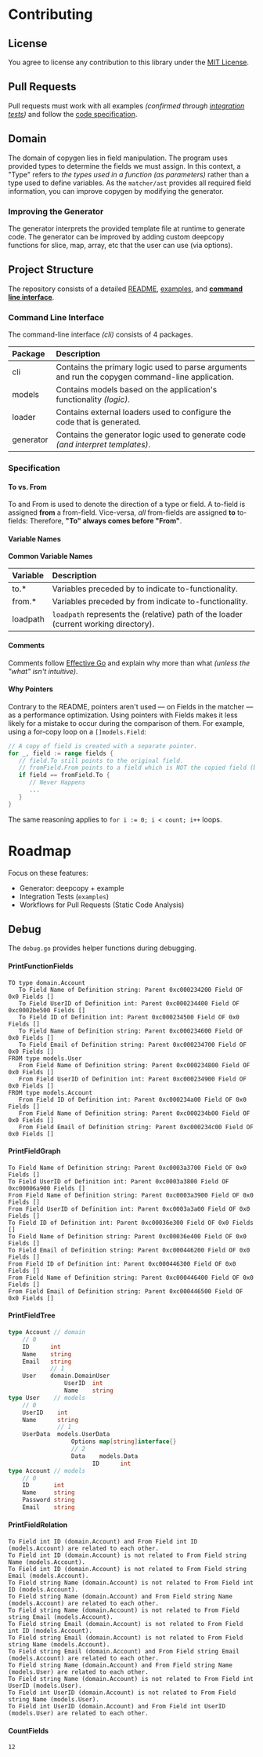 # Contributing

## License

You agree to license any contribution to this library under the [MIT License](https://github.com/switchupcb/copygen/blob/main/LICENSE).

## Pull Requests

Pull requests must work with all examples _(confirmed through [integration tests]())_ and follow the [code specification](#guideline).

## Domain

 The domain of copygen lies in field manipulation. The program uses provided types to determine the fields we must assign. In this context, a "Type" refers to _the types used in a function (as parameters)_ rather than a type used to define variables. As the `matcher/ast` provides all required field information, you can improve copygen by modifying the generator.

 ### Improving the Generator

The generator interprets the provided template file at runtime to generate code. The generator can be improved by adding custom deepcopy functions for slice, map, array, etc that the user can use (via options).

## Project Structure

The repository consists of a detailed [README](https://github.com/switchupcb/copygen#copygen), [examples](https://github.com/switchupcb/copygen/tree/main/example), and [**command line interface**](https://github.com/switchupcb/copygen).

### Command Line Interface

The command-line interface _(cli)_ consists of 4 packages. 

| Package   | Description                                                                                      |
| :-------- | :----------------------------------------------------------------------------------------------- |
| cli       | Contains the primary logic used to parse arguments and run the copygen command-line application. |
| models    | Contains models based on the application's functionality _(logic)_.                              |
| loader    | Contains external loaders used to configure the code that is generated.                          |
| generator | Contains the generator logic used to generate code _(and interpret templates)_.                  |

### Specification

#### To vs. From

To and From is used to denote the direction of a type or field. A to-field is assigned **from** a from-field. Vice-versa, _all_ from-fields are assigned **to** to-fields: Therefore, **"To" always comes before "From"**.

#### Variable Names

**Common Variable Names**

| Variable | Description                                                                          |
| :------- | :----------------------------------------------------------------------------------- |
| to.*     | Variables preceded by to indicate to-functionality.                                  |
| from.*   | Variables preceded by from indicate to-functionality.                                |
| loadpath | `loadpath` represents the (relative) path of the loader (current working directory). |

#### Comments

Comments follow [Effective Go](https://golang.org/doc/effective_go#commentary) and explain why more than what _(unless the "what" isn't intuitive)_.

#### Why Pointers

Contrary to the README, pointers aren't used — on Fields in the matcher — as a performance optimization. Using pointers with Fields makes it less likely for a mistake to occur during the comparison of them. For example, using a for-copy loop on a `[]models.Field`:

```go
// A copy of field is created with a separate pointer.
for _, field := range fields {
   // field.To still points to the original field.
   // fromField.From points to a field which is NOT the copied field (but has the same values)
   if field == fromField.To {
      // Never Happens
      ...
   }
}
```

The same reasoning applies to `for i := 0; i < count; i++` loops.

# Roadmap

Focus on these features:
   - Generator: deepcopy + example
   - Integration Tests (`examples`)
   - Workflows for Pull Requests (Static Code Analysis)

## Debug

The `debug.go` provides helper functions during debugging.

#### PrintFunctionFields

```
TO type domain.Account
   To Field Name of Definition string: Parent 0xc000234200 Field OF 0x0 Fields []        
   To Field UserID of Definition int: Parent 0xc000234400 Field OF 0xc0002be500 Fields []
   To Field ID of Definition int: Parent 0xc000234500 Field OF 0x0 Fields []
   To Field Name of Definition string: Parent 0xc000234600 Field OF 0x0 Fields []        
   To Field Email of Definition string: Parent 0xc000234700 Field OF 0x0 Fields []
FROM type models.User
   From Field Name of Definition string: Parent 0xc000234800 Field OF 0x0 Fields []
   From Field UserID of Definition int: Parent 0xc000234900 Field OF 0x0 Fields []
FROM type models.Account
   From Field ID of Definition int: Parent 0xc000234a00 Field OF 0x0 Fields []
   From Field Name of Definition string: Parent 0xc000234b00 Field OF 0x0 Fields []
   From Field Email of Definition string: Parent 0xc000234c00 Field OF 0x0 Fields []
```

#### PrintFieldGraph
```
To Field Name of Definition string: Parent 0xc0003a3700 Field OF 0x0 Fields []
To Field UserID of Definition int: Parent 0xc0003a3800 Field OF 0xc00006a900 Fields []
From Field Name of Definition string: Parent 0xc0003a3900 Field OF 0x0 Fields []
From Field UserID of Definition int: Parent 0xc0003a3a00 Field OF 0x0 Fields []
To Field ID of Definition int: Parent 0xc00036e300 Field OF 0x0 Fields []
To Field Name of Definition string: Parent 0xc00036e400 Field OF 0x0 Fields []
To Field Email of Definition string: Parent 0xc000446200 Field OF 0x0 Fields []
From Field ID of Definition int: Parent 0xc000446300 Field OF 0x0 Fields []
From Field Name of Definition string: Parent 0xc000446400 Field OF 0x0 Fields []
From Field Email of Definition string: Parent 0xc000446500 Field OF 0x0 Fields []
```

#### PrintFieldTree

```go
type Account // domain
    // 0
    ID      int
    Name    string
    Email   string
            // 1
    User    domain.DomainUser
                UserID  int
                Name    string    
type User    // models
    // 0 
    UserID    int
    Name      string
              // 1
    UserData  models.UserData
                  Options map[string]interface{}
                  // 2
                  Data    models.Data
                        ID      int
type Account // models
    // 0
    ID       int
    Name     string
    Password string
    Email    string
```

#### PrintFieldRelation

```
To Field int ID (domain.Account) and From Field int ID (models.Account) are related to each other.
To Field int ID (domain.Account) is not related to From Field string Name (models.Account).
To Field int ID (domain.Account) is not related to From Field string Email (models.Account).
To Field string Name (domain.Account) is not related to From Field int ID (models.Account).
To Field string Name (domain.Account) and From Field string Name (models.Account) are related to each other.
To Field string Name (domain.Account) is not related to From Field string Email (models.Account).
To Field string Email (domain.Account) is not related to From Field int ID (models.Account).
To Field string Email (domain.Account) is not related to From Field string Name (models.Account).
To Field string Email (domain.Account) and From Field string Email (models.Account) are related to each other.
To Field string Name (domain.Account) and From Field string Name (models.User) are related to each other.
To Field string Name (domain.Account) is not related to From Field int UserID (models.User).
To Field int UserID (domain.Account) is not related to From Field string Name (models.User).
To Field int UserID (domain.Account) and From Field int UserID (models.User) are related to each other.
```

#### CountFields

```
12
```